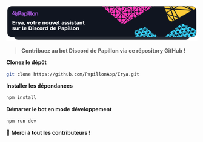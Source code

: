 ![Erya](https://raw.githubusercontent.com/PapillonApp/Erya/refs/heads/main/.github/erya_banner_black.png)

> **Contribuez au bot Discord de Papillon via ce répository GitHub !**

**Clonez le dépôt**
```bash
git clone https://github.com/PapillonApp/Erya.git
```

**Installer les dépendances**
```bash
npm install
```

**Démarrer le bot en mode développement**
```bash
npm run dev
```

💚 **Merci à tout les contributeurs !**
